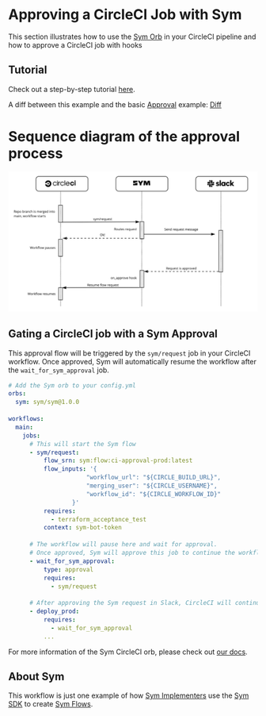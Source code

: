 # Approving a CircleCI Job with Sym
This section illustrates how to use the [Sym Orb](https://circleci.com/developer/orbs/orb/sym/sym) in your CircleCI pipeline and how to approve a CircleCI job with hooks

## Tutorial
Check out a step-by-step tutorial [here](https://docs.symops.com/docs/circleci-and-sym).

A diff between this example and the basic [Approval](../approvals) example: [Diff](https://github.com/symopsio/examples/compare/773fb4817f67cd4390278cbb756e51b13fbf8603...ab3b305d0b97aa9167ec9b948322629f7e19125c)


# Sequence diagram of the approval process

![](img/deploy_sequence.jpg)

## Gating a CircleCI job with a Sym Approval

This approval flow will be triggered by the `sym/request` job in your CircleCI workflow.
Once approved, Sym will automatically resume the workflow after the `wait_for_sym_approval` job.

```yaml
# Add the Sym orb to your config.yml
orbs:
  sym: sym/sym@1.0.0

workflows:
  main:
    jobs:
      # This will start the Sym flow
      - sym/request:
          flow_srn: sym:flow:ci-approval-prod:latest
          flow_inputs: '{
                      "workflow_url": "${CIRCLE_BUILD_URL}",
                      "merging_user": "${CIRCLE_USERNAME}",
                      "workflow_id": "${CIRCLE_WORKFLOW_ID}"
                  }'
          requires:
            - terraform_acceptance_test
          context: sym-bot-token

      # The workflow will pause here and wait for approval.
      # Once approved, Sym will approve this job to continue the workflow
      - wait_for_sym_approval:
          type: approval
          requires:
            - sym/request

      # After approving the Sym request in Slack, CircleCI will continue to this job
      - deploy_prod:
          requires:
            - wait_for_sym_approval
          ...
```

For more information of the Sym CircleCI orb, please check out [our docs](https://circleci.com/developer/orbs/orb/sym/sym).

## About Sym

This workflow is just one example of how [Sym Implementers](https://docs.symops.com/docs/sym-for-implementers) use the [Sym SDK](https://docs.symops.com/docs) to create [Sym Flows](https://docs.symops.com/docs/flows).
